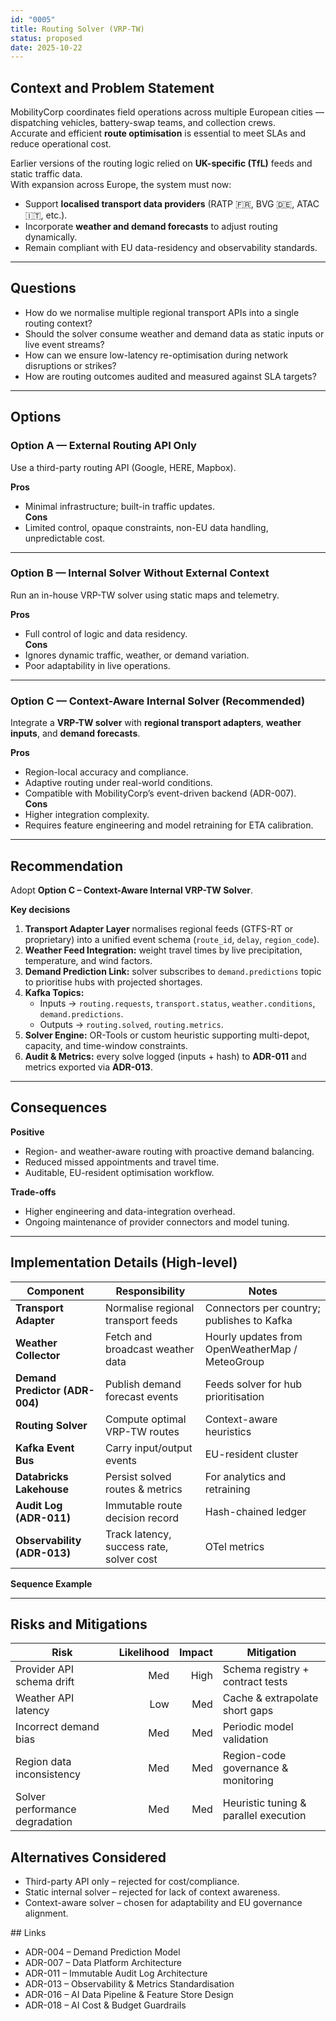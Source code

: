 ```yaml
---
id: "0005"
title: Routing Solver (VRP-TW)
status: proposed
date: 2025-10-22
---
```


## Context and Problem Statement

MobilityCorp coordinates field operations across multiple European cities — dispatching vehicles, battery-swap teams, and collection crews.  
Accurate and efficient **route optimisation** is essential to meet SLAs and reduce operational cost.

Earlier versions of the routing logic relied on **UK-specific (TfL)** feeds and static traffic data.  
With expansion across Europe, the system must now:

- Support **localised transport data providers** (RATP 🇫🇷, BVG 🇩🇪, ATAC 🇮🇹, etc.).  
- Incorporate **weather and demand forecasts** to adjust routing dynamically.  
- Remain compliant with EU data-residency and observability standards.  

---

## Questions

- How do we normalise multiple regional transport APIs into a single routing context?  
- Should the solver consume weather and demand data as static inputs or live event streams?  
- How can we ensure low-latency re-optimisation during network disruptions or strikes?  
- How are routing outcomes audited and measured against SLA targets?  

---

## Options

### Option A — External Routing API Only
Use a third-party routing API (Google, HERE, Mapbox).

**Pros**
- Minimal infrastructure; built-in traffic updates.  
**Cons**
- Limited control, opaque constraints, non-EU data handling, unpredictable cost.

---

### Option B — Internal Solver Without External Context
Run an in-house VRP-TW solver using static maps and telemetry.

**Pros**
- Full control of logic and data residency.  
**Cons**
- Ignores dynamic traffic, weather, or demand variation.  
- Poor adaptability in live operations.

---

### Option C — Context-Aware Internal Solver (Recommended)
Integrate a **VRP-TW solver** with **regional transport adapters**, **weather inputs**, and **demand forecasts**.

**Pros**
- Region-local accuracy and compliance.  
- Adaptive routing under real-world conditions.  
- Compatible with MobilityCorp’s event-driven backend (ADR-007).  
**Cons**
- Higher integration complexity.  
- Requires feature engineering and model retraining for ETA calibration.

---

## Recommendation

Adopt **Option C – Context-Aware Internal VRP-TW Solver**.

**Key decisions**
1. **Transport Adapter Layer** normalises regional feeds (GTFS-RT or proprietary) into a unified event schema (`route_id`, `delay`, `region_code`).  
2. **Weather Feed Integration:** weight travel times by live precipitation, temperature, and wind factors.  
3. **Demand Prediction Link:** solver subscribes to `demand.predictions` topic to prioritise hubs with projected shortages.  
4. **Kafka Topics:**  
   - Inputs → `routing.requests`, `transport.status`, `weather.conditions`, `demand.predictions`.  
   - Outputs → `routing.solved`, `routing.metrics`.  
5. **Solver Engine:** OR-Tools or custom heuristic supporting multi-depot, capacity, and time-window constraints.  
6. **Audit & Metrics:** every solve logged (inputs + hash) to **ADR-011** and metrics exported via **ADR-013**.

---

## Consequences

**Positive**
- Region- and weather-aware routing with proactive demand balancing.  
- Reduced missed appointments and travel time.  
- Auditable, EU-resident optimisation workflow.  

**Trade-offs**
- Higher engineering and data-integration overhead.  
- Ongoing maintenance of provider connectors and model tuning.

---

## Implementation Details (High-level)

| Component | Responsibility | Notes |
|---|---|---|
| **Transport Adapter** | Normalise regional transport feeds | Connectors per country; publishes to Kafka |
| **Weather Collector** | Fetch and broadcast weather data | Hourly updates from OpenWeatherMap / MeteoGroup |
| **Demand Predictor (ADR-004)** | Publish demand forecast events | Feeds solver for hub prioritisation |
| **Routing Solver** | Compute optimal VRP-TW routes | Context-aware heuristics |
| **Kafka Event Bus** | Carry input/output events | EU-resident cluster |
| **Databricks Lakehouse** | Persist solved routes & metrics | For analytics and retraining |
| **Audit Log (ADR-011)** | Immutable route decision record | Hash-chained ledger |
| **Observability (ADR-013)** | Track latency, success rate, solver cost | OTel metrics |

**Sequence Example**

---

## Risks and Mitigations

| Risk                           | Likelihood | Impact | Mitigation                            |
| ------------------------------ | ---------: | -----: | ------------------------------------- |
| Provider API schema drift      |        Med |   High | Schema registry + contract tests      |
| Weather API latency            |        Low |    Med | Cache & extrapolate short gaps        |
| Incorrect demand bias          |        Med |    Med | Periodic model validation             |
| Region data inconsistency      |        Med |    Med | Region-code governance & monitoring   |
| Solver performance degradation |        Med |    Med | Heuristic tuning & parallel execution |

## Alternatives Considered

* Third-party API only – rejected for cost/compliance.
* Static internal solver – rejected for lack of context awareness.
* Context-aware solver – chosen for adaptability and EU governance alignment.

## Links

* ADR-004 – Demand Prediction Model
* ADR-007 – Data Platform Architecture
* ADR-011 – Immutable Audit Log Architecture
* ADR-013 – Observability & Metrics Standardisation
* ADR-016 – AI Data Pipeline & Feature Store Design
* ADR-018 – AI Cost & Budget Guardrails